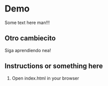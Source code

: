 # Demo

Some text here man!!!

## Otro cambiecito

Siga aprendiendo nea!

## Instructions or something here

1. Open index.html in your browser



